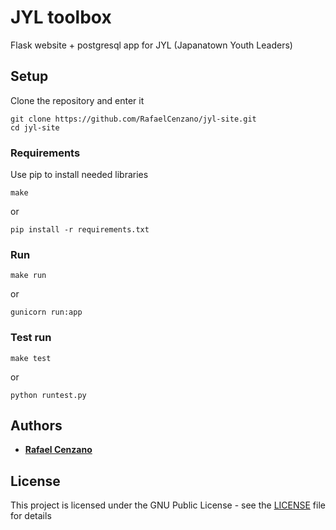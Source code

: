 # JYL toolbox

Flask website + postgresql app for JYL (Japanatown Youth Leaders)

## Setup

Clone the repository and enter it

```
git clone https://github.com/RafaelCenzano/jyl-site.git
cd jyl-site
```

### Requirements

Use pip to install needed libraries

```
make
```

or

```
pip install -r requirements.txt
```

### Run 

```
make run
```

or

```
gunicorn run:app
```

### Test run

```
make test
```

or

```
python runtest.py
```

## Authors

* [**Rafael Cenzano**](https://github.com/RafaelCenzano)

## License

This project is licensed under the GNU Public License - see the [LICENSE](LICENSE) file for details
